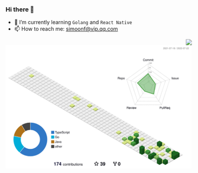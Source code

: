 ### Hi there 👋

- 🌱 I’m currently learning `Golang` and `React Native`
- 📫 How to reach me: simoonf@vip.qq.com

<img align="right" src="https://github-readme-stats.vercel.app/api?username=Simoon-F&show_icons=true" />

<!-- <img align="right" src="https://github-readme-stats.vercel.app/api/top-langs/?username=Simoon-F&layout=compact&langs_count=8" /> -->

<!--
**Simoon-F/Simoon-F** is a ✨ _special_ ✨ repository because its `README.md` (this file) appears on your GitHub profile.

Here are some ideas to get you started:

- 🔭 I’m currently working on ...
- 🌱 I’m currently learning ...
- 👯 I’m looking to collaborate on ...
- 🤔 I’m looking for help with ...
- 💬 Ask me about ...
- 📫 How to reach me: ...
- 😄 Pronouns: ...
- ⚡ Fun fact: ...
-->


![](./profile-3d-contrib/profile-green-animate.svg)

